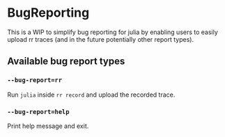 # BugReporting

This is a WIP to simplify bug reporting for julia by enabling users to easily
upload rr traces (and in the future potentially other report types).

## Available bug report types

### `--bug-report=rr`

Run `julia` inside `rr record` and upload the recorded trace.

### `--bug-report=help`

Print help message and exit.
